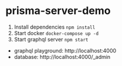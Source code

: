 # prisma-server-demo

1. Install dependencies
  `npm install`
2. Start docker
  `docker-compose up -d`
3. Start graphql server
  `npm start`

- graphql playground: http://localhost:4000
- database: http://localhost:4000/_admin